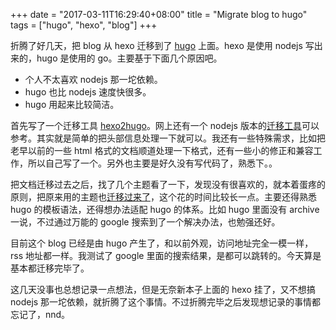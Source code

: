+++
date = "2017-03-11T16:29:40+08:00"
title = "Migrate blog to hugo"
tags = ["hugo", "hexo", "blog"]
+++

折腾了好几天，把 blog 从 hexo 迁移到了 [hugo](http://gohugo.io/) 上面。hexo 是使用 nodejs 写出来的，hugo 是使用的 go。主要基于下面几个原因吧。

* 个人不太喜欢 nodejs 那一坨依赖。
* hugo 也比 nodejs 速度快很多。
* hugo 用起来比较简洁。

首先写了一个迁移工具 [hexo2hugo](https://github.com/wd/hexo2hugo)。网上还有一个 nodejs 版本的[迁移工具](http://nodejh.com/post/Migrate-to-Hugo-from-Hexo/)可以参考。其实就是简单的把头部信息处理一下就可以。我还有一些特殊需求，比如把老早以前的一些 html 格式的文档顺道处理一下格式，还有一些小的修正和兼容工作，所以自己写了一个。另外也主要是好久没有写代码了，熟悉下。。

把文档迁移过去之后，找了几个主题看了一下，发现没有很喜欢的，就本着蛋疼的原则，把原来用的主题也[迁移过来了](https://github.com/wd/hugo-fabric)，这个花的时间比较长一点。主要还得熟悉 hugo 的模板语法，还得想办法适配 hugo 的体系。比如 hugo 里面没有 archive 一说，不过通过万能的 google 搜索到了一个解决办法，也勉强还好。

目前这个 blog 已经是由 hugo 产生了，和以前外观，访问地址完全一模一样，rss 地址都一样。我测试了 google 里面的搜索结果，是都可以跳转的。今天算是基本都迁移完毕了。

这几天没事也总想记录一点想法，但是无奈新本子上面的 hexo 挂了，又不想搞 nodejs 那一坨依赖，就折腾了这个事情。不过折腾完毕之后发现想记录的事情都忘记了，nnd。
